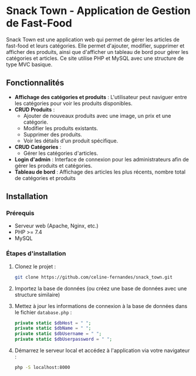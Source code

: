 # Snack Town - Application de Gestion de Fast-Food

Snack Town est une application web qui permet de gérer les articles de fast-food et leurs catégories. Elle permet d'ajouter, modifier, supprimer et afficher des produits, ainsi que d'afficher un tableau de bord pour gérer les catégories et articles. Ce site utilise PHP et MySQL avec une structure de type MVC basique.

## Fonctionnalités

- **Affichage des catégories et produits** : L'utilisateur peut naviguer entre les catégories pour voir les produits disponibles.
- **CRUD Produits** :
  - Ajouter de nouveaux produits avec une image, un prix et une catégorie.
  - Modifier les produits existants.
  - Supprimer des produits.
  - Voir les détails d'un produit spécifique.
- **CRUD Catégories** :
  - Gérer les catégories d'articles.
- **Login d'admin** : Interface de connexion pour les administrateurs afin de gérer les produits et catégories.
- **Tableau de bord** : Affichage des articles les plus récents, nombre total de catégories et produits

## Installation

### Prérequis

- Serveur web (Apache, Nginx, etc.)
- PHP >= 7.4
- MySQL

### Étapes d'installation

1. Clonez le projet :
    ```bash
    git clone https://github.com/celine-fernandes/snack_town.git
    ```

2. Importez la base de données (ou créez une base de données avec une structure similaire)

3. Mettez à jour les informations de connexion à la base de données dans le fichier `database.php` :
    ```php
    private static $dbHost = " ";
    private static $dbName = " ";
    private static $dbUsername = " ";
    private static $dbUserpassword = " ";
    ```

4. Démarrez le serveur local et accédez à l'application via votre navigateur :
    ```bash
    php -S localhost:8000
    ```


